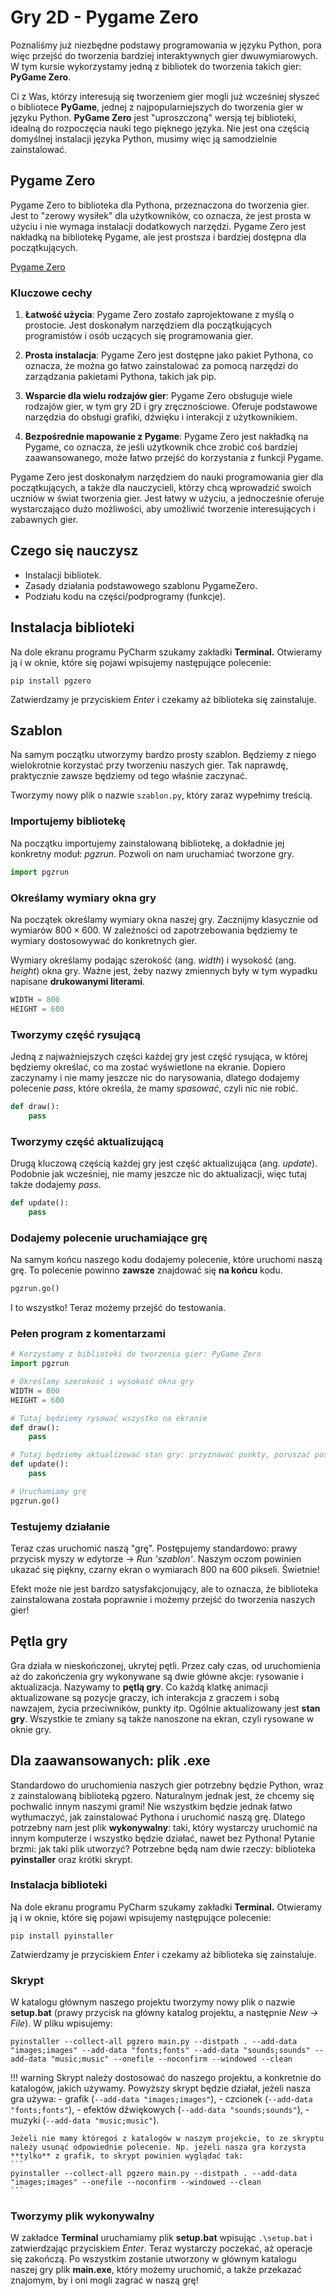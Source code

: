 # Gry 2D - Pygame Zero

Poznaliśmy już niezbędne podstawy programowania w języku Python, pora więc przejść do tworzenia bardziej interaktywnych gier dwuwymiarowych. W tym kursie wykorzystamy jedną z bibliotek do tworzenia takich gier: **PyGame Zero**.

Ci z Was, którzy interesują się tworzeniem gier mogli już wcześniej słyszeć o bibliotece **PyGame**, jednej z najpopularniejszych do tworzenia gier w języku Python. **PyGame Zero** jest "uproszczoną" wersją tej biblioteki, idealną do rozpoczęcia nauki tego pięknego języka. Nie jest ona częścią domyślnej instalacji języka Python, musimy więc ją samodzielnie zainstalować.

## Pygame Zero

Pygame Zero to biblioteka dla Pythona, przeznaczona do tworzenia gier. Jest to "zerowy wysiłek" dla użytkowników, co oznacza, że jest prosta w użyciu i nie wymaga instalacji dodatkowych narzędzi. Pygame Zero jest nakładką na bibliotekę Pygame, ale jest prostsza i bardziej dostępna dla początkujących.

[Pygame Zero](https://pygame-zero.readthedocs.io/en/stable/index.html)

### Kluczowe cechy

1. **Łatwość użycia**: Pygame Zero zostało zaprojektowane z myślą o prostocie. Jest doskonałym narzędziem dla początkujących programistów i osób uczących się programowania gier.

2. **Prosta instalacja**: Pygame Zero jest dostępne jako pakiet Pythona, co oznacza, że można go łatwo zainstalować za pomocą narzędzi do zarządzania pakietami Pythona, takich jak pip.

3. **Wsparcie dla wielu rodzajów gier**: Pygame Zero obsługuje wiele rodzajów gier, w tym gry 2D i gry zręcznościowe. Oferuje podstawowe narzędzia do obsługi grafiki, dźwięku i interakcji z użytkownikiem.

4. **Bezpośrednie mapowanie z Pygame**: Pygame Zero jest nakładką na Pygame, co oznacza, że jeśli użytkownik chce zrobić coś bardziej zaawansowanego, może łatwo przejść do korzystania z funkcji Pygame.

Pygame Zero jest doskonałym narzędziem do nauki programowania gier dla początkujących, a także dla nauczycieli, którzy chcą wprowadzić swoich uczniów w świat tworzenia gier. Jest łatwy w użyciu, a jednocześnie oferuje wystarczająco dużo możliwości, aby umożliwić tworzenie interesujących i zabawnych gier.

## Czego się nauczysz

* Instalacji bibliotek.
* Zasady działania podstawowego szablonu PygameZero.
* Podziału kodu na części/podprogramy (funkcje).

## Instalacja biblioteki

Na dole ekranu programu PyCharm szukamy zakładki **Terminal.** Otwieramy ją i w oknie, które się pojawi wpisujemy następujące polecenie:

`pip install pgzero`

Zatwierdzamy je przyciskiem _Enter_ i czekamy aż biblioteka się zainstaluje.

## Szablon

Na samym początku utworzymy bardzo prosty szablon. Będziemy z niego wielokrotnie korzystać przy tworzeniu naszych gier. Tak naprawdę, praktycznie zawsze będziemy od tego właśnie zaczynać.

Tworzymy nowy plik o nazwie `szablon.py`, który zaraz wypełnimy treścią.

### Importujemy bibliotekę

Na początku importujemy zainstalowaną bibliotekę, a dokładnie jej konkretny moduł: _pgzrun_.
Pozwoli on nam uruchamiać tworzone gry.

```python
import pgzrun
```

### Określamy wymiary okna gry

Na początek określamy wymiary okna naszej gry. Zacznijmy klasycznie od wymiarów $800\times600$.
W zależności od zapotrzebowania będziemy te wymiary dostosowywać do konkretnych gier.

Wymiary określamy podając szerokość (ang. *width*) i wysokość (ang. *height*) okna gry.
Ważne jest, żeby nazwy zmiennych były w tym wypadku napisane **drukowanymi literami**.

```python
WIDTH = 800
HEIGHT = 600
```

### Tworzymy część rysującą

Jedną z najważniejszych części każdej gry jest część rysująca, w której będziemy określać, co ma zostać wyświetlone na ekranie.
Dopiero zaczynamy i nie mamy jeszcze nic do narysowania, dlatego dodajemy polecenie _pass_, które określa, że mamy *spasować*, czyli nic nie robić.

```python
def draw():
    pass
```

### Tworzymy część aktualizującą

Drugą kluczową częścią każdej gry jest część aktualizująca (ang. *update*).
Podobnie jak wcześniej, nie mamy jeszcze nic do aktualizacji, więc tutaj także dodajemy _pass_.

```python
def update():
    pass
```

### Dodajemy polecenie uruchamiające grę

Na samym końcu naszego kodu dodajemy polecenie, które uruchomi naszą grę.
To polecenie powinno **zawsze** znajdować się **na końcu** kodu.

```python
pgzrun.go()
```

I to wszystko! Teraz możemy przejść do testowania.

### Pełen program z komentarzami

```python
# Korzystamy z biblioteki do tworzenia gier: PyGame Zero
import pgzrun

# Określamy szerokość i wysokość okna gry
WIDTH = 800
HEIGHT = 600

# Tutaj będziemy rysować wszystko na ekranie
def draw():
    pass

# Tutaj będziemy aktualizować stan gry: przyznawać punkty, poruszać postaciami itd.
def update():
    pass

# Uruchamiamy grę
pgzrun.go()
```

### Testujemy działanie

Teraz czas uruchomić naszą "grę". Postępujemy standardowo: prawy przycisk myszy w edytorze -> _Run 'szablon'_. Naszym oczom powinien ukazać się piękny, czarny ekran o wymiarach $800$ na $600$ pikseli. Świetnie!

Efekt może nie jest bardzo satysfakcjonujący, ale to oznacza, że biblioteka zainstalowana została poprawnie i możemy przejść do tworzenia naszych gier!

## Pętla gry

Gra działa w nieskończonej, ukrytej pętli. Przez cały czas, od uruchomienia aż do zakończenia gry wykonywane są dwie główne akcje: rysowanie i aktualizacja.
Nazywamy to **pętlą gry**. Co każdą klatkę animacji aktualizowane są pozycje graczy, ich interakcja z graczem i sobą nawzajem, życia przeciwników, punkty itp.
Ogólnie aktualizowany jest **stan gry**. Wszystkie te zmiany są także nanoszone na ekran, czyli rysowane w oknie gry.

## Dla zaawansowanych: plik .exe

Standardowo do uruchomienia naszych gier potrzebny będzie Python, wraz z zainstalowaną biblioteką pgzero.
Naturalnym jednak jest, że chcemy się pochwalić innym naszymi grami!
Nie wszystkim będzie jednak łatwo wytłumaczyć, jak zainstalować Pythona i uruchomić naszą grę.
Dlatego potrzebny nam jest plik **wykonywalny**: taki, który wystarczy uruchomić na innym komputerze i wszystko będzie działać, nawet bez Pythona!
Pytanie brzmi: jak taki plik utworzyć? 
Potrzebne będą nam dwie rzeczy: biblioteka **pyinstaller** oraz krótki skrypt.

### Instalacja biblioteki

Na dole ekranu programu PyCharm szukamy zakładki **Terminal.** Otwieramy ją i w oknie, które się pojawi wpisujemy następujące polecenie:

`pip install pyinstaller`

Zatwierdzamy je przyciskiem _Enter_ i czekamy aż biblioteka się zainstaluje.

### Skrypt

W katalogu głównym naszego projektu tworzymy nowy plik o nazwie **setup.bat** (prawy przycisk na główny katalog projektu, a następnie *New -> File*).
W pliku wpisujemy:

```
pyinstaller --collect-all pgzero main.py --distpath . --add-data "images;images" --add-data "fonts;fonts" --add-data "sounds;sounds" --add-data "music;music" --onefile --noconfirm --windowed --clean
```

!!! warning
	Skrypt należy dostosować do naszego projektu, a konkretnie do katalogów, jakich używamy. Powyższy skrypt będzie działał, jeżeli nasza gra używa:
	- grafik (`--add-data "images;images"`),
	- czcionek (`--add-data "fonts;fonts"`),
	- efektów dźwiękowych (`--add-data "sounds;sounds"`),
	- muzyki (`--add-data "music;music"`).
	
	Jeżeli nie mamy któregoś z katalogów w naszym projekcie, to ze skryptu należy usunąć odpowiednie polecenie. Np. jeżeli nasza gra korzysta **tylko** z grafik, to skrypt powinien wyglądać tak:
	```
	pyinstaller --collect-all pgzero main.py --distpath . --add-data "images;images" --onefile --noconfirm --windowed --clean
	```

### Tworzymy plik wykonywalny

W zakładce **Terminal** uruchamiamy plik __setup.bat__ wpisując `.\setup.bat` i zatwierdzając przyciskiem _Enter_.
Teraz wystarczy poczekać, aż operacje się zakończą. 
Po wszystkim zostanie utworzony w głównym katalogu naszej gry plik **main.exe**, który możemy uruchomić, a także przekazać znajomym, by i oni mogli zagrać w naszą grę!